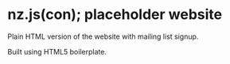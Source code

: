 # nz.js(con); placeholder website

Plain HTML version of the website with mailing list signup.

Built using HTML5 boilerplate.
